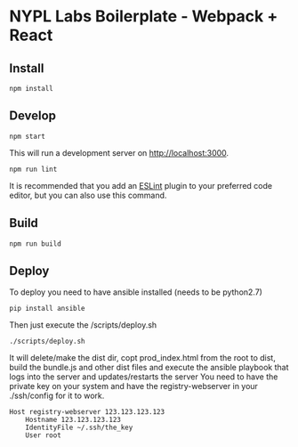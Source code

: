 # NYPL Labs Boilerplate - Webpack + React

## Install

```shell
npm install
```
## Develop

```shell
npm start
```

This will run a development server on [http://localhost:3000](http://localhost:3000).

```shell
npm run lint
```
It is recommended that you add an [ESLint](http://eslint.org/) plugin to your preferred code editor, but you can also use this command.

## Build

```shell
npm run build
```

## Deploy

To deploy you need to have ansible installed (needs to be python2.7)

```
pip install ansible
```
Then just execute the /scripts/deploy.sh

```
./scripts/deploy.sh
```

It will delete/make the dist dir, copt prod_index.html from the root to dist, build the bundle.js and other dist files and execute the ansible playbook that logs into the server and updates/restarts the server
You need to have the private key on your system and have the registry-webserver in your ./ssh/config for it to work.


```
Host registry-webserver 123.123.123.123
    Hostname 123.123.123.123
    IdentityFile ~/.ssh/the_key
    User root
```
    